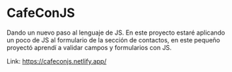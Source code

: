# CafeConJS
Dando un nuevo paso al lenguaje de JS. En este proyecto estaré aplicando un poco de JS al formulario de la sección de contactos, en este pequeño proyectó aprendí a validar 
campos y formularios con JS.

Link:
https://cafeconjs.netlify.app/
